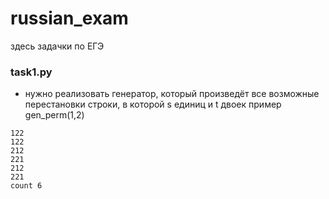 # russian_exam
здесь задачки по ЕГЭ


### task1.py 
  - нужно реализовать генератор, который произведёт все возможные перестановки строки, в которой s единиц и t двоек
  пример gen_perm(1,2) 
  ```
  122
  122
  212
  221
  212
  221
  count 6
  ```
  
